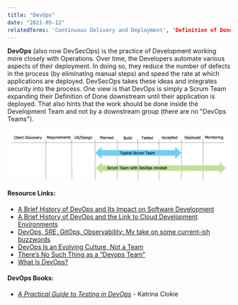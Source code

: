 ```yaml
---
title: "DevOps"
date: "2021-05-12"
relatedTerms: 'Continuous Delivery and Deployment', 'Definition of Done'
---
```


**DevOps** (also now DevSecOps) is the practice of Development working more closely with Operations. Over time, the Developers automate various aspects of their deployment. In doing so, they reduce the number of defects in the process (by eliminating manual steps) and speed the rate at which applications are deployed. DevSecOps takes these ideas and integrates security into the process. One view is that DevOps is simply a Scrum Team expanding their Definition of Done downstream until their application is deployed. That also hints that the work should be done inside the Development Team and not by a downstream group (there are no "DevOps Teams").

![DevOps Mindset Kanban Board](images/DevOps-Mindset-Kanban-Board-simple-1024x230.png)

#### Resource Links:

- [A Brief History of DevOps and Its Impact on Software Development](https://everythingdevops.dev/a-brief-history-of-devops-and-its-impact-on-software-development/)
- [A Brief History of DevOps and the Link to Cloud Development Environments](https://www.linkedin.com/pulse/brief-history-devops-link-cloud-development-laurent-balmelli-phd-aim8e/)
- [DevOps, SRE, GitOps, Observability: My take on some current-ish buzzwords](https://infrastructure-as-code.com/2020/01/29/defining-buzzwords.html)
- [DevOps Is an Evolving Culture, Not a Team](https://blog.kylegalbraith.com/2019/03/18/devops-is-an-evolving-culture-not-a-team/)
- [There’s No Such Thing as a “Devops Team”](https://continuousdelivery.com/2012/10/theres-no-such-thing-as-a-devops-team/)
- [What Is DevOps?](https://theagileadmin.com/what-is-devops/)

#### DevOps Books:

- _[A Practical Guide to Testing in DevOps](https://leanpub.com/testingindevops)_ \- Katrina Clokie

